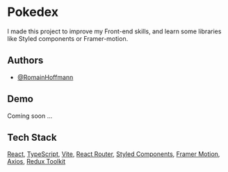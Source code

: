 # Pokedex

I made this project to improve my Front-end skills, and learn some libraries like Styled components or Framer-motion.


## Authors

- [@RomainHoffmann](https://github.com/RomainHoffmann)
## Demo

Coming soon ...


## Tech Stack

[React](https://fr.reactjs.org/), [TypeScript](https://www.typescriptlang.org/), [Vite](https://vitejs.dev/), [React Router](https://reactrouter.com/en/main), [Styled Components](https://styled-components.com/), [Framer Motion](https://www.framer.com/motion/), [Axios](https://axios-http.com/fr/docs/intro), [Redux Toolkit](https://redux-toolkit.js.org/)


